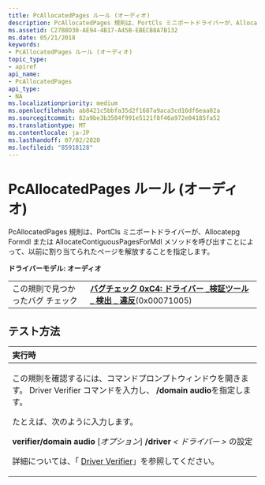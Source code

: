 ```yaml
---
title: PcAllocatedPages ルール (オーディオ)
description: PcAllocatedPages 規則は、PortCls ミニポートドライバーが、Allocatepg Formdl または AllocateContiguousPagesForMdl メソッドを呼び出すことによって、以前に割り当てられたページを解放することを指定します。
ms.assetid: C27B8D30-AE94-4B17-A45B-EBECB8A7B132
ms.date: 05/21/2018
keywords:
- PcAllocatedPages ルール (オーディオ)
topic_type:
- apiref
api_name:
- PcAllocatedPages
api_type:
- NA
ms.localizationpriority: medium
ms.openlocfilehash: ab8421c5bbfa35d2f1687a9aca3cd16df6eaa02a
ms.sourcegitcommit: 82a9be3b3584f991e5121f8f46a972e04185fa52
ms.translationtype: MT
ms.contentlocale: ja-JP
ms.lasthandoff: 07/02/2020
ms.locfileid: "85918128"
---
```

# <a name="pcallocatedpages-rule-audio"></a>PcAllocatedPages ルール (オーディオ)


PcAllocatedPages 規則は、PortCls ミニポートドライバーが、Allocatepg Formdl または AllocateContiguousPagesForMdl メソッドを呼び出すことによって、以前に割り当てられたページを解放することを指定します。

**ドライバーモデル: オーディオ**

|                                   |                                                                                                                                       |
|-----------------------------------|---------------------------------------------------------------------------------------------------------------------------------------|
| この規則で見つかったバグ チェック | [**バグチェック 0xC4: ドライバー \_検証ツール \_ 検出 \_ 違反**](https://docs.microsoft.com/windows-hardware/drivers/debugger/bug-check-0xc4--driver-verifier-detected-violation)(0x00071005) |

<a name="how-to-test"></a>テスト方法
-----------

<table>
<colgroup>
<col width="100%" />
</colgroup>
<thead>
<tr class="header">
<th align="left">実行時</th>
</tr>
</thead>
<tbody>
<tr class="odd">
<td align="left"><p>この規則を確認するには、コマンドプロンプトウィンドウを開きます。 Driver Verifier コマンドを入力し、 <strong>/domain audio</strong>を指定します。</p>
<p>たとえば、次のように入力します。</p>
<p><strong>verifier/domain audio</strong> [<em>オプション</em>] <strong>/driver</strong> <em> &lt; ドライバー &gt; </em>の設定</p>
<p>詳細については、「 <a href="https://docs.microsoft.com/windows-hardware/drivers/devtest/driver-verifier" data-raw-source="[Driver Verifier](https://docs.microsoft.com/windows-hardware/drivers/devtest/driver-verifier)">Driver Verifier</a>」を参照してください。</p></td>
</tr>
</tbody>
</table>

 

 

 





